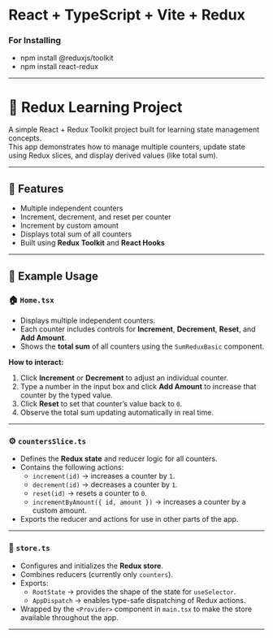# React + TypeScript + Vite + Redux

### For Installing
- npm install @reduxjs/toolkit  
- npm install react-redux 

---

# 🧠 Redux Learning Project

A simple React + Redux Toolkit project built for learning state management concepts.  
This app demonstrates how to manage multiple counters, update state using Redux slices, and display derived values (like total sum).

---

## 🚀 Features

- Multiple independent counters  
- Increment, decrement, and reset per counter  
- Increment by custom amount  
- Displays total sum of all counters  
- Built using **Redux Toolkit** and **React Hooks**

---

## 📘 Example Usage

### 🏠 `Home.tsx`
- Displays multiple independent counters.  
- Each counter includes controls for **Increment**, **Decrement**, **Reset**, and **Add Amount**.  
- Shows the **total sum** of all counters using the `SumReduxBasic` component.  

**How to interact:**  
1. Click **Increment** or **Decrement** to adjust an individual counter.  
2. Type a number in the input box and click **Add Amount** to increase that counter by the typed value.  
3. Click **Reset** to set that counter’s value back to `0`.  
4. Observe the total sum updating automatically in real time.  

---

### ⚙️ `countersSlice.ts`
- Defines the **Redux state** and reducer logic for all counters.  
- Contains the following actions:
  - `increment(id)` → increases a counter by `1`.  
  - `decrement(id)` → decreases a counter by `1`.  
  - `reset(id)` → resets a counter to `0`.  
  - `incrementByAmount({ id, amount })` → increases a counter by a custom amount.  
- Exports the reducer and actions for use in other parts of the app.  

---

### 🧩 `store.ts`
- Configures and initializes the **Redux store**.  
- Combines reducers (currently only `counters`).  
- Exports:
  - `RootState` → provides the shape of the state for `useSelector`.  
  - `AppDispatch` → enables type-safe dispatching of Redux actions.  
- Wrapped by the `<Provider>` component in `main.tsx` to make the store available throughout the app.  

---